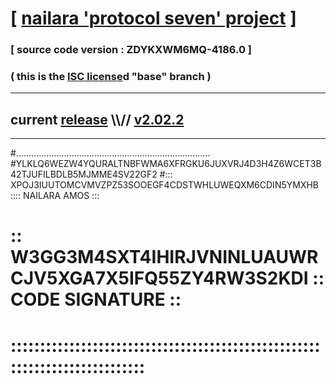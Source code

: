 
# [ [nailara 'protocol seven' project](http://nailara.network/) ]

### [ source code version : ZDYKXWM6MQ-4186.0 ]

### ( this is the [ISC license](license)d "base" branch )
---
## current [release](https://github.com/nailara-technologies/protocol-7/releases) \\\\// [v2.02.2](https://github.com/nailara-technologies/protocol-7/releases/tag/v2.02.2)
---

#.............................................................................
#YLKLQ6WEZW4YQURALTNBFWMA6XFRGKU6JUXVRJ4D3H4Z6WCET3B42TJUFILBDLB5MJMME4SV22GF2
#::: XPOJ3IUUTOMCVMVZPZ53SOOEGF4CDSTWHLUWEQXM6CDIN5YMXHB :::: NAILARA AMOS :::
# :: W3GG3M4SXT4IHIRJVNINLUAUWRCJV5XGA7X5IFQ55ZY4RW3S2KDI :: CODE SIGNATURE ::
# ::::::::::::::::::::::::::::::::::::::::::::::::::::::::::::::::::::::::::::

